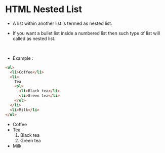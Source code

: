 # HTML Nested List

- A list within another list is termed as nested list.

* If you want a bullet list inside a numbered list then such type of list will called as nested list.

&nbsp;

- Example :

```html
<ul>
  <li>Coffee</li>
  <li>
    Tea
    <ol>
      <li>Black tea</li>
      <li>Green tea</li>
    </ol>
  </li>
  <li>Milk</li>
</ul>
```

<ul>
  <li>Coffee</li>
  <li>Tea
    <ol>
      <li>Black tea</li>
      <li>Green tea</li>
    </ol>
  </li>
  <li>Milk</li>
</ul>
